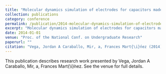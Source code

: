 ```yaml
---
title: "Molecular dynamics simulation of electrodes for capacitors made with nano-onions"
collection: publications
category: conference
permalink: /publication/2014-molecular-dynamics-simulation-of-electrodes-for-capacitors-made-with-nano-onions
excerpt: "Molecular dynamics simulation of electrodes for capacitors made with nano-onions by Vega, Jordan A Caraballo et al."
date: 2014-01-01
venue: "Proc. of the National Conf. on Undergraduate Research"
paperurl: ""
citation: "Vega, Jordan A Caraballo, Mir, a, Frances Mart{\i}́nez (2014). "Molecular dynamics simulation of electrodes for capacitors made with nano-onions." <i>Proc. of the National Conf. on Undergraduate Research</i>."
---
```


This publication describes research work presented by Vega, Jordan A Caraballo, Mir, a, Frances Mart{\i}́nez. See the venue for full details.
